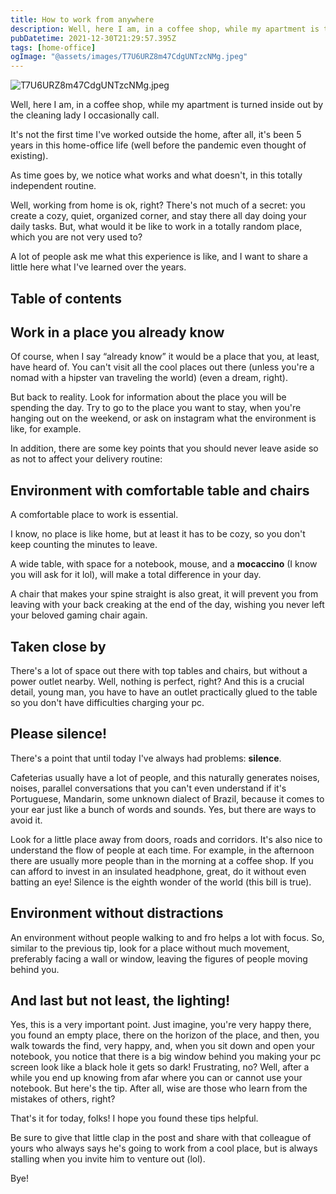 ```yaml
---
title: How to work from anywhere
description: Well, here I am, in a coffee shop, while my apartment is turned inside out by the cleaning lady I occasionally call.
pubDatetime: 2021-12-30T21:29:57.395Z
tags: [home-office]
ogImage: "@assets/images/T7U6URZ8m47CdgUNTzcNMg.jpeg"
---
```


![T7U6URZ8m47CdgUNTzcNMg.jpeg](@assets/images/T7U6URZ8m47CdgUNTzcNMg.jpeg)

Well, here I am, in a coffee shop, while my apartment is turned inside out by the cleaning lady I occasionally call.

It's not the first time I've worked outside the home, after all, it's been 5 years in this home-office life (well before the pandemic even thought of existing).

As time goes by, we notice what works and what doesn't, in this totally independent routine.

Well, working from home is ok, right? There's not much of a secret: you create a cozy, quiet, organized corner, and stay there all day doing your daily tasks. But, what would it be like to work in a totally random place, which you are not very used to?

A lot of people ask me what this experience is like, and I want to share a little here what I've learned over the years.

## Table of contents

## Work in a place you already know

Of course, when I say “already know” it would be a place that you, at least, have heard of. You can't visit all the cool places out there (unless you're a nomad with a hipster van traveling the world) (even a dream, right).

But back to reality. Look for information about the place you will be spending the day. Try to go to the place you want to stay, when you're hanging out on the weekend, or ask on instagram what the environment is like, for example.

In addition, there are some key points that you should never leave aside so as not to affect your delivery routine:

## Environment with comfortable table and chairs

A comfortable place to work is essential.

I know, no place is like home, but at least it has to be cozy, so you don't keep counting the minutes to leave.

A wide table, with space for a notebook, mouse, and a **mocaccino** (I know you will ask for it lol), will make a total difference in your day.

A chair that makes your spine straight is also great, it will prevent you from leaving with your back creaking at the end of the day, wishing you never left your beloved gaming chair again.

## Taken close by

There's a lot of space out there with top tables and chairs, but without a power outlet nearby. Well, nothing is perfect, right? And this is a crucial detail, young man, you have to have an outlet practically glued to the table so you don't have difficulties charging your pc.

## Please silence!

There's a point that until today I've always had problems: **silence**.

Cafeterias usually have a lot of people, and this naturally generates noises, noises, parallel conversations that you can't even understand if it's Portuguese, Mandarin, some unknown dialect of Brazil, because it comes to your ear just like a bunch of words and sounds. Yes, but there are ways to avoid it.

Look for a little place away from doors, roads and corridors. It's also nice to understand the flow of people at each time. For example, in the afternoon there are usually more people than in the morning at a coffee shop. If you can afford to invest in an insulated headphone, great, do it without even batting an eye! Silence is the eighth wonder of the world (this bill is true).

## Environment without distractions

An environment without people walking to and fro helps a lot with focus. So, similar to the previous tip, look for a place without much movement, preferably facing a wall or window, leaving the figures of people moving behind you.

## And last but not least, the lighting!

Yes, this is a very important point. Just imagine, you're very happy there, you found an empty place, there on the horizon of the place, and then, you walk towards the find, very happy, and, when you sit down and open your notebook, you notice that there is a big window behind you making your pc screen look like a black hole it gets so dark! Frustrating, no? Well, after a while you end up knowing from afar where you can or cannot use your notebook. But here's the tip. After all, wise are those who learn from the mistakes of others, right?

That's it for today, folks! I hope you found these tips helpful.

Be sure to give that little clap in the post and share with that colleague of yours who always says he's going to work from a cool place, but is always stalling when you invite him to venture out (lol).

Bye!
